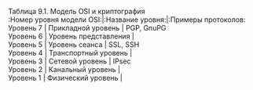 Таблица 9.1. Модель OSI и криптография</br>
:Номер уровня модели OSI:|:Название уровня:|:Примеры протоколов:</br>
Уровень 7 | Прикладной уровень | PGP, GnuPG</br>
Уровень 6 | Уровень представления |</br>
Уровень 5 | Уровень сеанса | SSL, SSH</br>
Уровень 4 | Транспортный уровень |</br>
Уровень 3 | Сетевой уровень | IPsec</br>
Уровень 2 | Канальный уровень |</br>
Уровень 1 | Физический уровень |</br>
